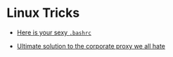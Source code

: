 # Linux Tricks

* [Here is your sexy `.bashrc`](./bashrc.md)

* [Ultimate solution to the corporate proxy we all hate](./proxy.md)
